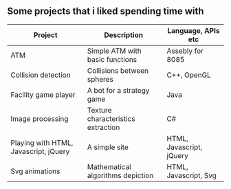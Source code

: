 ## Some projects that i liked spending time with

|Project | Description | Language, APIs etc |
|--------|-------------|----------|
|ATM|Simple ATM with basic functions|Assebly for 8085|
|Collision detection|Collisions between spheres|C++, OpenGL|
|Facility game player|A bot for a strategy game|Java|
|Image processing|Texture characteristics extraction|C#|
|Playing with HTML, Javascript, jQuery|A simple site|HTML, Javascript, jQuery|
|Svg animations|Mathematical algorithms depiction|HTML, Javascript, Svg|
